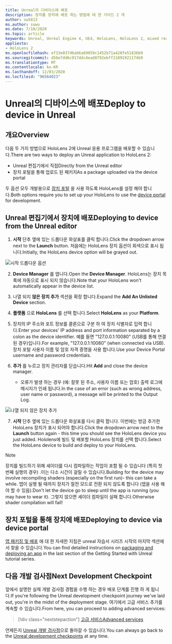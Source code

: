 ```yaml
---
title: Unreal의 디바이스에 배포
description: 장치를 장치에 배포 하는 방법에 대 한 가이드 2 개
author: sw5813
ms.author: suwu
ms.date: 7/10/2020
ms.topic: article
keywords: Unreal, Unreal Engine 4, UE4, HoloLens, HoloLens 2, mixed reality, 장치에 배포, PC, 설명서, 혼합 현실 헤드셋, windows mixed reality 헤드셋, 가상 현실 헤드셋
appliesto:
- HoloLens 2
ms.openlocfilehash: ef33e037d6ab6a69059c1452b71a428fe51836b9
ms.sourcegitcommit: d56e7dd6c917ddc4ead0792ebff21891921174b9
ms.translationtype: MT
ms.contentlocale: ko-KR
ms.lasthandoff: 12/03/2020
ms.locfileid: "96564023"
---
```

# <a name="deploy-to-device-in-unreal"></a><span data-ttu-id="f99aa-104">Unreal의 디바이스에 배포</span><span class="sxs-lookup"><span data-stu-id="f99aa-104">Deploy to device in Unreal</span></span>

## <a name="overview"></a><span data-ttu-id="f99aa-105">개요</span><span class="sxs-lookup"><span data-stu-id="f99aa-105">Overview</span></span>
<span data-ttu-id="f99aa-106">다음 두 가지 방법으로 HoloLens 2에 Unreal 응용 프로그램을 배포할 수 있습니다.</span><span class="sxs-lookup"><span data-stu-id="f99aa-106">There are two ways to deploy an Unreal application to HoloLens 2:</span></span>
* <span data-ttu-id="f99aa-107">Unreal 편집기에서 직접</span><span class="sxs-lookup"><span data-stu-id="f99aa-107">Directly from the Unreal editor</span></span>
* <span data-ttu-id="f99aa-108">장치 포털을 통해 업로드 된 패키지</span><span class="sxs-lookup"><span data-stu-id="f99aa-108">As a package uploaded via the device portal</span></span>

<span data-ttu-id="f99aa-109">두 옵션 모두 개발용으로 [장치 포털](../platform-capabilities-and-apis/using-the-windows-device-portal.md) 을 사용 하도록 HoloLens를 설정 해야 합니다.</span><span class="sxs-lookup"><span data-stu-id="f99aa-109">Both options require you to set up your HoloLens to use the [device portal](../platform-capabilities-and-apis/using-the-windows-device-portal.md) for development.</span></span>

## <a name="deploying-to-device-from-the-unreal-editor"></a><span data-ttu-id="f99aa-110">Unreal 편집기에서 장치에 배포</span><span class="sxs-lookup"><span data-stu-id="f99aa-110">Deploying to device from the Unreal editor</span></span>

1. <span data-ttu-id="f99aa-111">**시작** 단추 옆에 있는 드롭다운 화살표를 클릭 합니다.</span><span class="sxs-lookup"><span data-stu-id="f99aa-111">Click the dropdown arrow next to the **Launch** button.</span></span> <span data-ttu-id="f99aa-112">처음에는 HoloLens 장치 옵션이 회색으로 표시 됩니다.</span><span class="sxs-lookup"><span data-stu-id="f99aa-112">Initially, the HoloLens device option will be grayed out.</span></span>

![시작 드롭다운 옵션](images/unreal/launch-dropdown.png)

2. <span data-ttu-id="f99aa-114">**Device Manager** 를 엽니다.</span><span class="sxs-lookup"><span data-stu-id="f99aa-114">Open the **Device Manager**.</span></span> <span data-ttu-id="f99aa-115">HoloLens는 장치 목록에 자동으로 표시 되지 않습니다.</span><span class="sxs-lookup"><span data-stu-id="f99aa-115">Note that your HoloLens won't automatically appear in the device list.</span></span>

3. <span data-ttu-id="f99aa-116">나열 되지 **않은 장치 추가** 섹션을 확장 합니다.</span><span class="sxs-lookup"><span data-stu-id="f99aa-116">Expand the **Add An Unlisted Device** section.</span></span>

4. <span data-ttu-id="f99aa-117">**플랫폼** 으로 **HoloLens** 를 선택 합니다.</span><span class="sxs-lookup"><span data-stu-id="f99aa-117">Select **HoloLens** as your **Platform**.</span></span>

5. <span data-ttu-id="f99aa-118">장치의 IP 주소와 포트 정보를 콜론으로 구분 하 여 장치 식별자로 입력 합니다.</span><span class="sxs-lookup"><span data-stu-id="f99aa-118">Enter your devices' IP address and port information separated by a colon as the device identifier.</span></span> <span data-ttu-id="f99aa-119">예를 들면 "127.0.0.1:10080" (USB를 통해 연결 된 경우)입니다.</span><span class="sxs-lookup"><span data-stu-id="f99aa-119">For example, "127.0.0.1:10080" (when connected via USB).</span></span> <span data-ttu-id="f99aa-120">장치 포털 사용자 이름 및 암호 자격 증명을 사용 합니다.</span><span class="sxs-lookup"><span data-stu-id="f99aa-120">Use your Device Portal username and password credentials.</span></span>

6. <span data-ttu-id="f99aa-121">**추가** 를 누르고 장치 관리자를 닫습니다.</span><span class="sxs-lookup"><span data-stu-id="f99aa-121">Hit **Add** and close the device manager.</span></span>
    * <span data-ttu-id="f99aa-122">오류가 발생 하는 경우 (예: 잘못 된 주소, 사용자 이름 또는 암호) 출력 로그에 메시지가 인쇄 됩니다.</span><span class="sxs-lookup"><span data-stu-id="f99aa-122">In the case of an error (such as wrong address, user name or password), a message will be printed to the Output Log.</span></span>

![나열 되지 않은 장치 추가](images/unreal/add-unlisted-device.png)

7. <span data-ttu-id="f99aa-124">**시작** 단추 옆에 있는 드롭다운 화살표를 다시 클릭 합니다. 이번에는 방금 추가한 HoloLens 장치가 표시 되어야 합니다.</span><span class="sxs-lookup"><span data-stu-id="f99aa-124">Click the dropdown arrow next to the **Launch** button again - this time you should see the HoloLens device you just added.</span></span> <span data-ttu-id="f99aa-125">Hololens에 빌드 및 배포할 HoloLens 장치를 선택 합니다.</span><span class="sxs-lookup"><span data-stu-id="f99aa-125">Select the HoloLens device to build and deploy to your HoloLens.</span></span>

>[!NOTE]
><span data-ttu-id="f99aa-126">장치를 빌드하기 위해 셰이더를 다시 컴파일하는 작업이 포함 될 수 있습니다 (특히 첫 번째 실행의 경우) .이는 다소 시간이 걸릴 수 있습니다.</span><span class="sxs-lookup"><span data-stu-id="f99aa-126">Building for the device may involve recompiling shaders (especially on the first run)- this can take a while.</span></span> <span data-ttu-id="f99aa-127">앱이 실행 될 때까지 장치가 절전 모드로 전환 되지 않도록 합니다 (앱을 사용 해야 할 수 있음).</span><span class="sxs-lookup"><span data-stu-id="f99aa-127">Don't let the device go to sleep until the app is running (you may have to wear it).</span></span> <span data-ttu-id="f99aa-128">그렇지 않으면 셰이더 컴파일이 실패 합니다.</span><span class="sxs-lookup"><span data-stu-id="f99aa-128">Otherwise shader compilation will fail!</span></span>

## <a name="deploying-to-device-via-device-portal"></a><span data-ttu-id="f99aa-129">장치 포털을 통해 장치에 배포</span><span class="sxs-lookup"><span data-stu-id="f99aa-129">Deploying to device via device portal</span></span>

<span data-ttu-id="f99aa-130">[앱 패키징 및 배포](tutorials/unreal-uxt-ch6.md#packaging-and-deploying-the-app-via-device-portal) 에 대 한 자세한 지침은 unreal 자습서 시리즈 시작의 마지막 섹션에서 찾을 수 있습니다.</span><span class="sxs-lookup"><span data-stu-id="f99aa-130">You can find detailed instructions on [packaging and deploying an app](tutorials/unreal-uxt-ch6.md#packaging-and-deploying-the-app-via-device-portal) in the last section of the Getting Started with Unreal tutorial series.</span></span>

## <a name="next-development-checkpoint"></a><span data-ttu-id="f99aa-131">다음 개발 검사점</span><span class="sxs-lookup"><span data-stu-id="f99aa-131">Next Development Checkpoint</span></span>

<span data-ttu-id="f99aa-132">앞에서 설명한 실제 개발 검사점 경험을 수행 하는 경우 배포 단계를 진행 하 게 됩니다.</span><span class="sxs-lookup"><span data-stu-id="f99aa-132">If you're following the Unreal development checkpoint journey we've laid out, you're in the midst of the deployment stage.</span></span> <span data-ttu-id="f99aa-133">여기에서 고급 서비스 추가를 계속할 수 있습니다.</span><span class="sxs-lookup"><span data-stu-id="f99aa-133">From here, you can proceed to adding advanced services:</span></span>

> [!div class="nextstepaction"]
> [<span data-ttu-id="f99aa-134">고급 서비스</span><span class="sxs-lookup"><span data-stu-id="f99aa-134">Advanced services</span></span>](unreal-development-overview.md#5-adding-services)

<span data-ttu-id="f99aa-135">언제든지 [Unreal 개발 검사점](unreal-development-overview.md#4-streaming-and-deploying-to-a-device)으로 돌아갈 수 있습니다.</span><span class="sxs-lookup"><span data-stu-id="f99aa-135">You can always go back to the [Unreal development checkpoints](unreal-development-overview.md#4-streaming-and-deploying-to-a-device) at any time.</span></span>
